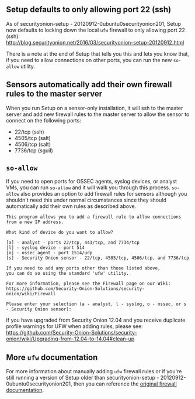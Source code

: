 ## Setup defaults to only allowing port 22 (ssh)
As of securityonion-setup - 20120912-0ubuntu0securityonion201, Setup now defaults to locking down the local `ufw` firewall to only allowing port 22 (ssh):  
http://blog.securityonion.net/2016/03/securityonion-setup-20120912.html

There is a note at the end of Setup that tells you this and lets you know that, if you need to allow connections on other ports, you can run the new `so-allow` utility.

## Sensors automatically add their own firewall rules to the master server
When you run Setup on a sensor-only installation, it will ssh to the master server and add new firewall rules to the master server to allow the sensor to connect on the following ports:
- 22/tcp (ssh)
- 4505/tcp (salt)
- 4506/tcp (salt)
- 7736/tcp (sguil)

## `so-allow`
If you need to open ports for OSSEC agents, syslog devices, or analyst VMs, you can run `so-allow` and it will walk you through this process.  `so-allow` also provides an option to add firewall rules for sensors although you shouldn't need this under normal circumstances since they should automatically add their own rules as described above.
```
This program allows you to add a firewall rule to allow connections from a new IP address.

What kind of device do you want to allow?

[a] - analyst - ports 22/tcp, 443/tcp, and 7734/tcp
[l] - syslog device - port 514
[o] - ossec agent - port 1514/udp
[s] - Security Onion sensor - 22/tcp, 4505/tcp, 4506/tcp, and 7736/tcp

If you need to add any ports other than those listed above,
you can do so using the standard 'ufw' utility.

For more information, please see the Firewall page on our Wiki:
https://github.com/Security-Onion-Solutions/security-onion/wiki/Firewall

Please enter your selection (a - analyst, l - syslog, o - ossec, or s - Security Onion sensor):
```

If you have upgraded from Security Onion 12.04 and you receive duplicate profile warnings for UFW when adding rules, please see:    
https://github.com/Security-Onion-Solutions/security-onion/wiki/Upgrading-from-12.04-to-14.04#clean-up    
## More `ufw` documentation
For more information about manually adding `ufw` firewall rules or if you're still running a version of Setup older than securityonion-setup - 20120912-0ubuntu0securityonion201, then you can reference the [original firewall documentation](firewall-old).